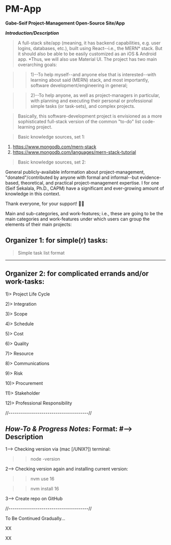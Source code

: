 # PM-App
**Gabe-Seif Project-Management Open-Source Site/App**

***Introduction/Description***

> A full-stack site/app (meaning, it has backend capabilities, e.g. user logins, databases, etc.), built using React--i.e., the MERN* stack. But it should also be able to be easily customized as an iOS & Android app. *Thus, we will also use Material UI. The project has two main overarching goals: 

>> 1)--To help myself--and anyone else that is interested--with learning about said (MERN) stack, and most importantly, software development/engineering in general; 

>> 2)--To help anyone, as well as project-managers in particular, with planning and executing their personal or professional simple tasks (or task-sets), and complex projects.

> Basically, this software-development project is envisioned as a more sophisticated full-stack version of the common "to-do" list code-learning project.

> Basic knowledge sources, set 1:
1) https://www.mongodb.com/mern-stack
2) https://www.mongodb.com/languages/mern-stack-tutorial

> Basic knowledge sources, set 2:

General publicly-available information about project-management, "donated"/contributed by anyone with formal and informal--but evidence-based, theoretical, and practical project-management expertise. I for one (Seif Sekalala, Ph.D., CAPM) have a significant and ever-growing amount of knowledge in this context.

Thank everyone, for your support! 🙂🙏

Main and sub-categories, and work-features; i.e., these are going to be the main categories and work-features under which users can group the elements of their main projects:

Organizer 1: for simple(r) tasks: 
-----------
> Simple task list format
------------

Organizer 2: for complicated errands and/or work-tasks: 
-----------
1)> Project Life Cycle

2)> Integration

3)> Scope

4)> Schedule

5)> Cost

6)> Quality

7)> Resource

8)> Communications

9)> Risk

10)> Procurement

11)> Stakeholder

12)> Professional Responsibility

//---------------------------------------//

***How-To & Progress Notes:***
Format:
#--> Description
-------------------

1--> Checking version via (mac [/UNIX?]) terminal:

>> node -version

2--> Checking version again and installing current version:

>> nvm use 16

>> nvm install 16

3--> Create repo on GitHub

//---------------------------------------//

To Be Continued Gradually...

XX

XX
